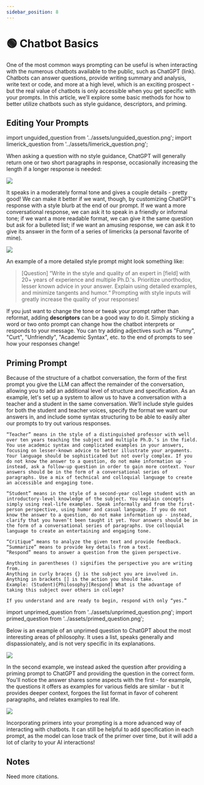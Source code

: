 ```yaml
---
sidebar_position: 8
---
```


# 🟢 Chatbot Basics
One of the most common ways prompting can be useful is when interacting with the numerous chatbots available to the public, such as ChatGPT (link). Chatbots can answer questions, provide writing summary and analysis, write text or code, and more at a high level, which is an exciting prospect - but the real value of chatbots is only accessible when you get specific with your prompts. In this article, we’ll explore some basic methods for how to better utilize chatbots such as style guidance, descriptors, and priming. 

## Editing Your Prompts
import unguided_question from '../assets/unguided_question.png';
import limerick_question from '../assets/limerick_question.png';

When asking a question with no style guidance, ChatGPT will generally return one or two short paragraphs in response, occasionally increasing the length if a longer response is needed: 

<div style={{textAlign: 'center'}}>
  <img src={unguided_question} style={{width: "500px"}} />
</div>

It speaks in a moderately formal tone and gives a couple details - pretty good! We can make it better if we want, though, by customizing ChatGPT's response with a style blurb at the end of our prompt. If we want a more conversational response, we can ask it to speak in a friendly or informal tone; if we want a more readable format, we can give it the same question but ask for a bulleted list; if we want an amusing response, we can ask it to give its answer in the form of a series of limericks (a personal favorite of mine).

<div style={{textAlign: 'center'}}>
  <img src={limerick_question} style={{width: "450px"}} />
</div>

An example of a more detailed style prompt might look something like: 
>[Question] “Write in the style and quality of an expert in [field] with 20+ years of experience and multiple Ph.D.'s. Prioritize unorthodox, lesser known advice in your answer. Explain using detailed examples, and minimize tangents and humor.“ 
Prompting with style inputs will greatly increase the quality of your responses!

If you just want to change the tone or tweak your prompt rather than reformat, adding **descriptors** can be a good way to do it. Simply sticking a word or two onto prompt can change how the chatbot interprets or responds to your message. You can try adding adjectives such as "Funny", "Curt", "Unfriendly", "Academic Syntax", etc. to the end of prompts to see how your responses change! 

## Priming Prompt
Because of the structure of a chatbot conversation, the form of the first prompt you give the LLM can affect the remainder of the conversation, allowing you to add an additional level of structure and specification.
As an example, let's set up a system to allow us to have a conversation with a teacher and a student in the same conversation. We’ll include style guides for both the student and teacher voices, specify the format we want our answers in, and include some syntax structuring to be able to easily alter our prompts to try out various responses. 

    “Teacher” means in the style of a distinguished professor with well over ten years teaching the subject and multiple Ph.D.’s in the field. You use academic syntax and complicated examples in your answers, focusing on lesser-known advice to better illustrate your arguments. Your language should be sophisticated but not overly complex. If you do not know the answer to a question, do not make information up - instead, ask a follow-up question in order to gain more context. Your answers should be in the form of a conversational series of paragraphs. Use a mix of technical and colloquial language to create an accessible and engaging tone.  

    “Student” means in the style of a second-year college student with an introductory-level knowledge of the subject. You explain concepts simply using real-life examples. Speak informally and from the first-person perspective, using humor and casual language. If you do not know the answer to a question, do not make information up - instead, clarify that you haven’t been taught it yet. Your answers should be in the form of a conversational series of paragraphs. Use colloquial language to create an entertaining and engaging tone. 

    “Critique” means to analyze the given text and provide feedback. 
    “Summarize” means to provide key details from a text.
    “Respond” means to answer a question from the given perspective. 

    Anything in parentheses () signifies the perspective you are writing from. 
    Anything in curly braces {} is the subject you are involved in. 
    Anything in brackets [] is the action you should take. 
    Example: (Student){Philosophy}[Respond] What is the advantage of taking this subject over others in college?

    If you understand and are ready to begin, respond with only “yes.”
    
import unprimed_question from '../assets/unprimed_question.png';
import primed_question from '../assets/primed_question.png';

Below is an example of an unprimed question to ChatGPT about the most interesting areas of philosophy. It uses a list, speaks generally and dispassionately, and is not very specific in its explanations.  

<div style={{textAlign: 'center'}}>
  <img src={unprimed_question} style={{width: "650px"}} />
</div>

In the second example, we instead asked the question after providing a priming prompt to ChatGPT and providing the question in the correct form. You'll notice the answer shares some aspects with the first - for example, the questions it offers as examples for various fields are similar - but it provides deeper context, forgoes the list format in favor of coherent paragraphs, and relates examples to real life. 

<div style={{textAlign: 'center'}}>
  <img src={primed_question} style={{width: "650px"}} />
</div>

Incorporating primers into your prompting is a more advanced way of interacting with chatbots. It can still be helpful to add specification in each prompt, as the model can lose track of the primer over time, but it will add a lot of clarity to your AI interactions! 

## Notes
Need more citations.
